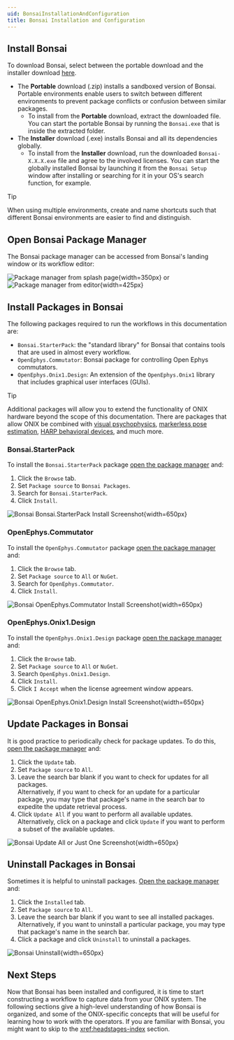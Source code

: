 ```yaml
---
uid: BonsaiInstallationAndConfiguration
title: Bonsai Installation and Configuration
---
```


## Install Bonsai
To download Bonsai, select between the portable download and the installer download [here](https://bonsai-rx.org/docs/articles/installation.html).

*   The **Portable** download (.zip) installs a sandboxed version of Bonsai. Portable environments enable users to switch between different environments to prevent package conflicts or confusion between similar packages.
    *   To install from the **Portable** download, extract the downloaded file. You can start the portable Bonsai by running the `Bonsai.exe` that is inside the extracted folder.
*   The **Installer** download (.exe) installs Bonsai and all its dependencies globally.
    *   To install from the **Installer** download, run the downloaded `Bonsai-X.X.X.exe` file and agree to the involved licenses. You can start the globally installed Bonsai by launching it from the `Bonsai Setup` window after installing or searching for it in your OS's search function, for example. 

> [!TIP]
> When using multiple environments, create and name shortcuts such that different Bonsai environments are easier to find and distinguish. 

## Open Bonsai Package Manager
The Bonsai package manager can be accessed from Bonsai's landing window or its workflow editor:

![Package manager from splash page](../../images/bonsai-splash-page-package-manager-highlight.png){width=350px} or ![Package manager from editor](../../images/bonsai-editor-package-manager-highlight.png){width=425px}

## Install Packages in Bonsai
The following packages required to run the workflows in this documentation are:

* `Bonsai.StarterPack`: the "standard library" for Bonsai that contains tools that are used in almost every workflow.
* `OpenEphys.Commutator`: Bonsai package for controlling Open Ephys commutators.
* `OpenEphys.Onix1.Design`: An extension of the `OpenEphys.Onix1` library that includes graphical user interfaces (GUIs).

> [!TIP]
> Additional packages will allow you to extend the functionality of ONIX hardware beyond the scope of this documentation. There are packages that allow ONIX be combined with [visual psychophysics](https://bonsai-rx.org/docs/tutorials/vision-psychophysics.html), [markerless pose estimation](https://bonsai-rx.org/sleap/), [HARP behavioral devices](https://harp-tech.org/), and much more.

### Bonsai.StarterPack

To install the `Bonsai.StarterPack` package [open the package manager](#open-bonsai-package-manager) and:

1.  Click the `Browse` tab.
1.  Set `Package source` to `Bonsai Packages`.
1.  Search for `Bonsai.StarterPack`.
1.  Click `Install`.

![Bonsai Bonsai.StarterPack Install Screenshot](../../images/bonsai-install-Bonsai.StarterPack.webp){width=650px}

### OpenEphys.Commutator

To install the `OpenEphys.Commutator` package [open the package manager](#open-bonsai-package-manager) and:

1.  Click the `Browse` tab.
1.  Set `Package source` to `All` or `NuGet`.
1.  Search for `OpenEphys.Commutator`.
1.  Click `Install`.

![Bonsai OpenEphys.Commutator Install Screenshot](../../images/bonsai-install-OpenEphys.Commutator.webp){width=650px}

### OpenEphys.Onix1.Design

To install the `OpenEphys.Onix1.Design` package [open the package manager](#open-bonsai-package-manager) and:

1.  Click the `Browse` tab.
1.  Set `Package source` to `All` or `NuGet`.
1.  Search `OpenEphys.Onix1.Design`.
1.  Click `Install`.
1.  Click `I Accept` when the license agreement window appears.

![Bonsai OpenEphys.Onix1.Design Install Screenshot](../../images/bonsai-install-OpenEphys.Onix1.Design.webp){width=650px}

## Update Packages in Bonsai

It is good practice to periodically check for package updates. To do this, [open the package manager](#open-bonsai-package-manager) and:

1.  Click the `Update` tab.
1.  Set `Package source` to `All`.
1.  Leave the search bar blank if you want to check for updates for all packages.\
    Alternatively, if you want to check for an update for a particular package, you may type that package's name in the search bar to expedite the update retrieval process.
1.  Click `Update All` if you want to perform all available updates.\
    Alternatively, click on a package and click `Update` if you want to perform a subset of the available updates.

![Bonsai Update All or Just One Screenshot](../../images/bonsai-update.webp){width=650px}

## Uninstall Packages in Bonsai

Sometimes it is helpful to uninstall packages. [Open the package manager](#open-bonsai-package-manager) and:

1.  Click the `Installed` tab.
1.  Set `Package source` to `All`.
1.  Leave the search bar blank if you want to see all installed packages.\
    Alternatively, if you want to uninstall a particular package, you may type that package's name in the search bar.
1.  Click a package and click `Uninstall` to uninstall a packages.

![Bonsai Uninstall](../../images/bonsai-uninstall-Bonsai.OpenEphys.webp){width=650px}

## Next Steps

Now that Bonsai has been installed and configured, it is time to start constructing a workflow to capture data from your ONIX system. The following sections give a high-level understanding of how Bonsai is organized, and some of the ONIX-specific concepts that will be useful for learning how to work with the operators. If you are familiar with Bonsai, you might want to skip to the <xref:headstages-index> section.
